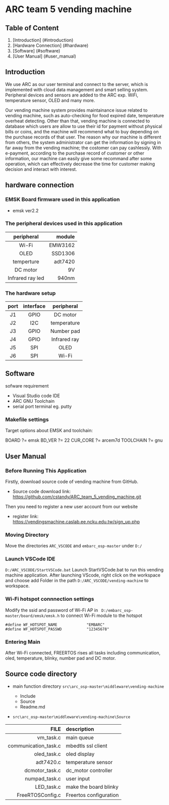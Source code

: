 # ARC team 5 vending machine

## Table of Content
1. [Introduction] (#introduction)
2. [Hardware Connection] (#hardware)
3. [Software] (#software)
4. [User Manual] (#user_manual)

## Introduction <div id='introduction'/>
We use ARC as our user terminal and connect to the server, which is implemented with cloud data management and smart selling system. Peripheral devices and sensors are added to the ARC exp. WiFi, temperature sensor, OLED and many more.

Our vending machine system provides maintainance issue related to vending machine, such as auto-checking for food expired date, temperature overheat detecting. Other than that, vending machine is connected to database which users are allow to use their id for payment without physical bills or coins, and the machine will recommend what to buy depending on the purchase records of that user. The reason why our machine is different from others, the system administrator can get the information by signing in far away from the vending machine; the costomer can pay cashlessly. With e-payment, according to the purchase record of customer or other information, our machine can easily give some recommand after some operation, which can effectively decrease the time for customer making decision and interact with interest.

## hardware connection
### EMSK Board firmware used in this application
* emsk ver2.2

### The peripheral devices used in this application

| peripheral       | module  |
| :--------------: | ------: |
| Wi-Fi            | EMW3162 |
| OLED             | SSD1306 |
| temperture       | adt7420 |
| DC motor	       | 9V      |
| Infrared ray led | 940nm   |

### The hardware setup

| port | interface | peripheral   |
| :--: | :-------: | :----------: |
| J1   | GPIO      | DC motor     |
| J2   | I2C       | temperature  |
| J3   | GPIO      | Number pad   |
| J4   | GPIO      | Infrared ray |
| J5   | SPI       | OLED         |
| J6   | SPI       | Wi-Fi        |

## Software
sofware requirement
* Visual Studio code IDE
* ARC GNU Toolchain
* serial port terminal eg. putty

### Makefile settings
Target options about EMSK and toolchain:

BOARD ?= emsk
BD_VER ?= 22
CUR_CORE ?= arcem7d
TOOLCHAIN ?= gnu

## User Manual
### Before Running This Application
Firstly, download source code of vending machine from GitHub.
* Source code download link: https://github.com/cstandy/ARC_team_5_vending_machine.git

Then you need to register a new user account from our website 
* register link: https://vendingsmachine.caslab.ee.ncku.edu.tw/sign_up.php

### Moving Directory
Move the directories ```ARC_VSCODE``` and ```embarc_osp-master``` under ```D:/```

### Launch VSCode IDE

```D:/ARC_VSCODE/StartVSCode.bat```
Launch StartVSCode.bat to run this vending machine application. After launching VScode, right click on the workspace and choose add Folder in the path ```D:/ARC_VSCODE/vending-machine``` to workspace. 

### Wi-Fi hotspot connnection settings
Modify the ssid and password of Wi-Fi AP in ``` D:/embarc_osp-master/board/emsk/emsk.h``` to connect Wi-Fi module to the hotspot

```clike=137
#define WF_HOTSPOT_NAME             "EMBARC"
#define WF_HOTSPOT_PASSWD           "12345678"
```

### Entering Main
After Wi-Fi connected, FREERTOS rises all tasks including communication, oled, temperature, blinky, number pad and DC motor.

## Source code directory

* main function directory ```src\arc_osp-master\middleware\vending-machine```
	* Include
	* Source
	* Readme.md

* ```src\arc_osp-master\middleware\vending-machine\Source```

| FILE                 | description            |
| -------------------: | :--------------------- |
| vm_task.c            | main queue             |
| communication_task.c | mbedtls ssl client     |
| oled_task.c          | oled display           |
| adt7420.c            | temperature sensor     |
| dcmotor_task.c       | dc_motor controller    |
| numpad_task.c        | user input             |
| LED_task.c           | make the board blinky  |
| FreeRTOSConfig.c     | Freertos configuration |




